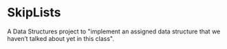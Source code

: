 # SkipLists
A Data Structures project to "implement an assigned data structure that we haven’t talked about yet in this class".
